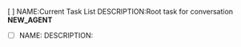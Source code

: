 [ ] NAME:Current Task List DESCRIPTION:Root task for conversation __NEW_AGENT__
-[ ] NAME: DESCRIPTION: